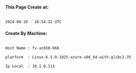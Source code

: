 
   
#### This Page Create at:

```bash

2024-08-10 - 16:54:32 UTC

```

#### Create By Machine:

```bash

Host Name : fv-az658-666

platform  : Linux-6.5.0-1025-azure-x86_64-with-glibc2.35

Ip Local  : 10.1.0.113

```

